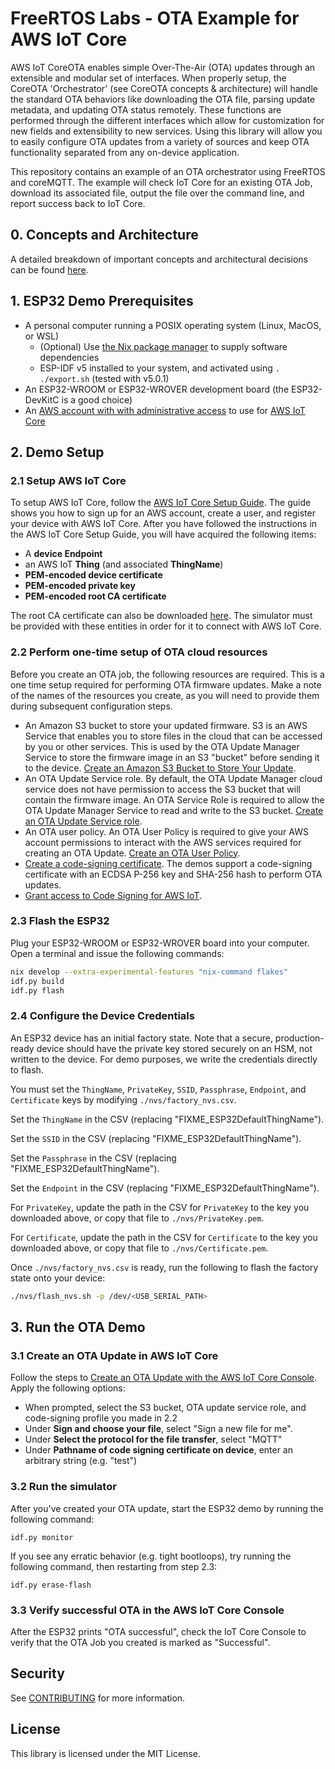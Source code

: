 # FreeRTOS Labs - OTA Example for AWS IoT Core

AWS IoT CoreOTA enables simple Over-The-Air (OTA) updates through an extensible
and modular set of interfaces. When properly setup, the CoreOTA 'Orchestrator'
(see CoreOTA concepts & architecture) will handle the standard OTA behaviors
like downloading the OTA file, parsing update metadata, and updating OTA status
remotely. These functions are performed through the different interfaces which
allow for customization for new fields and extensibility to new services. Using
this library will allow you to easily configure OTA updates from a variety of
sources and keep OTA functionality separated from any on-device application.

This repository contains an example of an OTA orchestrator using FreeRTOS and
coreMQTT. The example will check IoT Core for an existing OTA Job, download its
associated file, output the file over the command line, and report success back
to IoT Core.

## 0. Concepts and Architecture

A detailed breakdown of important concepts and architectural decisions can be
found [here](docs/design/CONCEPTS.md).

## 1. ESP32 Demo Prerequisites

- A personal computer running a POSIX operating system (Linux, MacOS, or WSL)
  - (Optional) Use [the Nix package manager](https://nixos.org/download.html) to
    supply software dependencies
  - ESP-IDF v5 installed to your system, and activated using `. ./export.sh` (tested with v5.0.1)
- An ESP32-WROOM or ESP32-WROVER development board (the ESP32-DevKitC is a good choice)
- An
  [AWS account with with administrative access](https://docs.aws.amazon.com/iot/latest/developerguide/setting-up.html)
  to use for [AWS IoT Core](https://aws.amazon.com/iot-core/)

## 2. Demo Setup

### 2.1 Setup AWS IoT Core

To setup AWS IoT Core, follow the [AWS IoT Core Setup Guide](docs/AWSSetup.md).
The guide shows you how to sign up for an AWS account, create a user, and
register your device with AWS IoT Core. After you have followed the instructions
in the AWS IoT Core Setup Guide, you will have acquired the following items:

- A **device Endpoint**
- an AWS IoT **Thing** (and associated **ThingName**)
- **PEM-encoded device certificate**
- **PEM-encoded private key**
- **PEM-encoded root CA certificate**

The root CA certificate can also be downloaded
[here](https://www.amazontrust.com/repository/AmazonRootCA1.pem). The simulator
must be provided with these entities in order for it to connect with AWS IoT
Core.

### 2.2 Perform one-time setup of OTA cloud resources

Before you create an OTA job, the following resources are required. This is a
one time setup required for performing OTA firmware updates. Make a note of the
names of the resources you create, as you will need to provide them during
subsequent configuration steps.

- An Amazon S3 bucket to store your updated firmware. S3 is an AWS Service that
  enables you to store files in the cloud that can be accessed by you or other
  services. This is used by the OTA Update Manager Service to store the firmware
  image in an S3 "bucket" before sending it to the device.
  [Create an Amazon S3 Bucket to Store Your Update](https://docs.aws.amazon.com/freertos/latest/userguide/dg-ota-bucket.html).
- An OTA Update Service role. By default, the OTA Update Manager cloud service
  does not have permission to access the S3 bucket that will contain the
  firmware image. An OTA Service Role is required to allow the OTA Update
  Manager Service to read and write to the S3 bucket.
  [Create an OTA Update Service role](https://docs.aws.amazon.com/freertos/latest/userguide/create-service-role.html).
- An OTA user policy. An OTA User Policy is required to give your AWS account
  permissions to interact with the AWS services required for creating an OTA
  Update.
  [Create an OTA User Policy](https://docs.aws.amazon.com/freertos/latest/userguide/create-ota-user-policy.html).
- [Create a code-signing certificate](https://docs.aws.amazon.com/freertos/latest/userguide/ota-code-sign-cert-win.html).
  The demos support a code-signing certificate with an ECDSA P-256 key and
  SHA-256 hash to perform OTA updates.
- [Grant access to Code Signing for AWS IoT](https://docs.aws.amazon.com/freertos/latest/userguide/code-sign-policy.html).

### 2.3 Flash the ESP32
Plug your ESP32-WROOM or ESP32-WROVER board into your computer. Open a terminal and issue the following commands:

```bash
nix develop --extra-experimental-features "nix-command flakes"
idf.py build
idf.py flash
```

### 2.4 Configure the Device Credentials

An ESP32 device has an initial factory state. Note that a secure, production-ready device should have the private key stored
securely on an HSM, not written to the device. For demo purposes, we write the credentials directly to flash.

You must set the `ThingName`, `PrivateKey`, `SSID`, `Passphrase`, `Endpoint`, and `Certificate`
keys by modifying `./nvs/factory_nvs.csv`.

Set the `ThingName` in the CSV (replacing "FIXME_ESP32DefaultThingName").

Set the `SSID` in the CSV (replacing "FIXME_ESP32DefaultThingName").

Set the `Passphrase` in the CSV (replacing "FIXME_ESP32DefaultThingName").

Set the `Endpoint` in the CSV (replacing "FIXME_ESP32DefaultThingName").

For `PrivateKey`, update the path in the CSV for `PrivateKey` to the key you
downloaded above, or copy that file to `./nvs/PrivateKey.pem`.

For `Certificate`, update the path in the CSV for `Certificate` to the key you
downloaded above, or copy that file to `./nvs/Certificate.pem`.

Once `./nvs/factory_nvs.csv` is ready, run the following to flash the factory
state onto your device:

```sh
./nvs/flash_nvs.sh -p /dev/<USB_SERIAL_PATH>
```

## 3. Run the OTA Demo

### 3.1 Create an OTA Update in AWS IoT Core

Follow the steps to
[Create an OTA Update with the AWS IoT Core Console](https://docs.aws.amazon.com/freertos/latest/userguide/ota-console-workflow.html).
Apply the following options:

- When prompted, select the S3 bucket, OTA update service role, and code-signing
  profile you made in 2.2
- Under **Sign and choose your file**, select "Sign a new file for me".
- Under **Select the protocol for the file transfer**, select "MQTT"
- Under **Pathname of code signing certificate on device**, enter an arbitrary
  string (e.g. "test")

### 3.2 Run the simulator

After you've created your OTA update, start the ESP32 demo by running the following command:

```
idf.py monitor
```

If you see any erratic behavior (e.g. tight bootloops), try running the following command, then restarting from step 2.3:
```
idf.py erase-flash
```

### 3.3 Verify successful OTA in the AWS IoT Core Console

After the ESP32 prints "OTA successful", check the IoT Core Console to verify
that the OTA Job you created is marked as "Successful".

## Security

See [CONTRIBUTING](CONTRIBUTING.md#security-issue-notifications) for more
information.

## License

This library is licensed under the MIT License.
